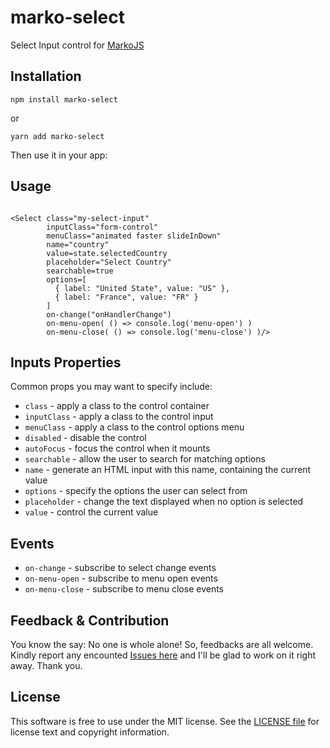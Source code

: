 # marko-select

Select Input control for [MarkoJS](https://markojs.com)

## Installation

```
npm install marko-select
```
 or 

```
yarn add marko-select
```

Then use it in your app:

## Usage

```marko

<Select class="my-select-input"
        inputClass="form-control"
        menuClass="animated faster slideInDown"
        name="country"
        value=state.selectedCountry
        placeholder="Select Country"
        searchable=true
        options=[
          { label: "United State", value: "US" },
          { label: "France", value: "FR" }
        ]
        on-change("onHandlerChange")
        on-menu-open( () => console.log('menu-open') )
        on-menu-close( () => console.log('menu-close') )/>
```

## Inputs Properties

Common props you may want to specify include:

- `class` - apply a class to the control container
- `inputClass` - apply a class to the control input
- `menuClass` - apply a class to the control options menu
- `disabled` - disable the control
- `autoFocus` - focus the control when it mounts
- `searchable` - allow the user to search for matching options
- `name` - generate an HTML input with this name, containing the current value
- `options` - specify the options the user can select from
- `placeholder` - change the text displayed when no option is selected
- `value` - control the current value

## Events

- `on-change` - subscribe to select change events
- `on-menu-open` - subscribe to menu open events
- `on-menu-close` - subscribe to menu close events

Feedback & Contribution
-------

You know the say: No one is whole alone! So, feedbacks are all welcome. Kindly report any encounted [Issues here][] and I'll be glad to work on it right away. Thank you.


License
-------

This software is free to use under the MIT license. See the [LICENSE file][] for license text and copyright information.


[LICENSE file]: https://github.com/fabrice8/marko-select/blob/master/LICENSE
[Issues here]: https://github.com/fabrice8/marko-select/issues
